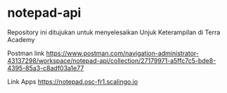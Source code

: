 # notepad-api
Repository ini ditujukan untuk menyelesaikan Unjuk Keterampilan di Terra Academy

Postman link
https://www.postman.com/navigation-administrator-43137298/workspace/notepad-api/collection/27179971-a5ffc7c5-bde8-4395-85a3-c8adf03a1e77

Link Apps
https://notepad.osc-fr1.scalingo.io
